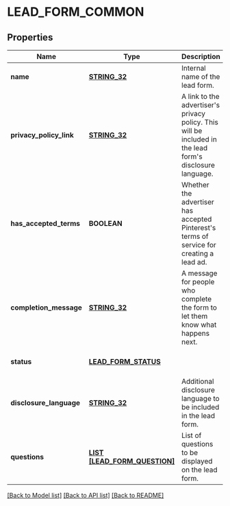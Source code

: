 # LEAD_FORM_COMMON

## Properties
Name | Type | Description | Notes
------------ | ------------- | ------------- | -------------
**name** | [**STRING_32**](STRING_32.md) | Internal name of the lead form. | [optional] [default to null]
**privacy_policy_link** | [**STRING_32**](STRING_32.md) | A link to the advertiser&#39;s privacy policy. This will be included in the lead form&#39;s disclosure language. | [optional] [default to null]
**has_accepted_terms** | **BOOLEAN** | Whether the advertiser has accepted Pinterest&#39;s terms of service for creating a lead ad. | [optional] [default to null]
**completion_message** | [**STRING_32**](STRING_32.md) | A message for people who complete the form to let them know what happens next. | [optional] [default to null]
**status** | [**LEAD_FORM_STATUS**](LeadFormStatus.md) |  | [optional] [default to null]
**disclosure_language** | [**STRING_32**](STRING_32.md) | Additional disclosure language to be included in the lead form. | [optional] [default to null]
**questions** | [**LIST [LEAD_FORM_QUESTION]**](LeadFormQuestion.md) | List of questions to be displayed on the lead form. | [optional] [default to null]

[[Back to Model list]](../README.md#documentation-for-models) [[Back to API list]](../README.md#documentation-for-api-endpoints) [[Back to README]](../README.md)


